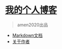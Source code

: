 # [我的个人博客](https://jigesoft.cn/blog/)
> amen2020出品

- [Markdown文档](projects/markdown/index.md)
- [关于作者](aboutme.md)
